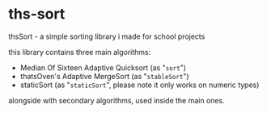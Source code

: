 # ths-sort
thsSort - a simple sorting library i made for school projects

this library contains three main algorithms:
  - Median Of Sixteen Adaptive Quicksort (as "`sort`")
  - thatsOven's Adaptive MergeSort (as "`stableSort`")
  - staticSort (as "`staticSort`", please note it only works on numeric types)

alongside with secondary algorithms, used inside the main ones.
